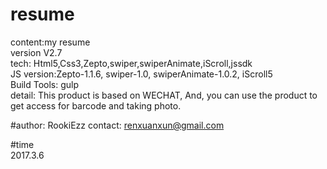 # resume
content:my resume
</br>
version V2.7
</br>
tech: Html5,Css3,Zepto,swiper,swiperAnimate,iScroll,jssdk
</br>
JS version:Zepto-1.1.6, swiper-1.0, swiperAnimate-1.0.2, iScroll5
</br>
Build Tools: gulp
</br>
detail: This product is based on WECHAT, And, you can use the product to get access for barcode and taking photo.

#author: RookiEzz
contact: renxuanxun@gmail.com

#time
</br>2017.3.6
